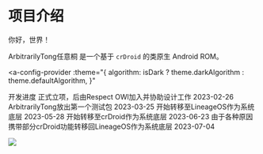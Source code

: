 # 项目介绍

你好，世界！

ArbitrarilyTong<Badge type="info">任意桐</Badge> 是一个基于 `crDroid` 的类原生 Android ROM。

<script setup>
  import { theme } from 'ant-design-vue';import { useData } from 'vitepress'

const { isDark } = useData()
</script>
<a-config-provider
    :theme="{
      algorithm: isDark ? theme.darkAlgorithm : theme.defaultAlgorithm,
    }"
>   
<a-divider orientation="left">开发进度</a-divider>
<a-timeline>
    <a-timeline-item>
        正式立项，后由Respect OWl加入并协助设计工作 2023-02-26
    </a-timeline-item>
    <a-timeline-item color="green">
        ArbitrarilyTong放出第一个测试包 2023-03-25
    </a-timeline-item>
    <a-timeline-item color="red">
        开始转移至LineageOS作为系统底层 2023-05-28
    </a-timeline-item>
    <a-timeline-item>
      开始转移至crDroid作为系统底层 2023-06-23
    </a-timeline-item>
    <a-timeline-item>
      由于各种原因携带部分crDroid功能转移回LineageOS作为系统底层 2023-07-04
    </a-timeline-item>
</a-timeline>
</a-config-provider>

![](https://arbitrarilytong.win/img/moegirlbanner.png)
